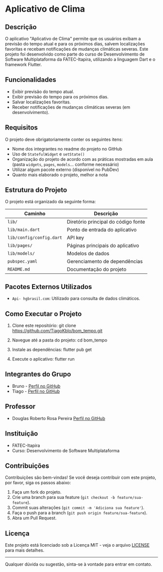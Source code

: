 # Aplicativo de Clima

## Descrição

O aplicativo "Aplicativo de Clima" permite que os usuários exibam a previsão do tempo atual e para os próximos dias, salvem localizações favoritas e recebam notificações de mudanças climáticas severas. Este projeto foi desenvolvido como parte do curso de Desenvolvimento de Software Multiplataforma da FATEC-Itapira, utilizando a linguagem Dart e o framework Flutter.

## Funcionalidades

- Exibir previsão do tempo atual.
- Exibir previsão do tempo para os próximos dias.
- Salvar localizações favoritas.
- Receber notificações de mudanças climáticas severas (em desenvolvimento).

## Requisitos

O projeto deve obrigatoriamente conter os seguintes itens:

- Nome dos integrantes no readme do projeto no GitHub
- Uso de `StatefulWidget` e `setState()`
- Organização do projeto de acordo com as práticas mostradas em aula (pasta `widgets`, `pages`, `models`... conforme necessário)
- Utilizar algum pacote externo (disponível no PubDev)
- Quanto mais elaborado o projeto, melhor a nota

## Estrutura do Projeto

O projeto está organizado da seguinte forma:

| Caminho                  | Descrição                            |
|--------------------------|--------------------------------------|
| `lib/`                   | Diretório principal do código fonte  |
| `lib/main.dart`          | Ponto de entrada do aplicativo       |
| `lib/config/config.dart` | API key                              |
| `lib/pages/`             | Páginas principais do aplicativo     |
| `lib/models/`            | Modelos de dados                     |
| `pubspec.yaml`           | Gerenciamento de dependências        |
| `README.md`              | Documentação do projeto              |


## Pacotes Externos Utilizados

- `Api- hgbrasil.com`: Utilizado para consulta de dados climáticos.

## Como Executar o Projeto

1. Clone este repositório:
git clone https://github.com/TiagoKblo/bom_tempo.git

2. Navegue até a pasta do projeto:
cd bom_tempo

3. Instale as dependências:
flutter pub get

4. Execute o aplicativo:
flutter run

## Integrantes do Grupo

- Bruno - [Perfil no GitHub](https://github.com/BrunoOliveira1989)
- Tiago - [Perfil no GitHub](https://github.com/TiagoKblo)

## Professor

- Douglas Roberto Rosa Pereira [Perfil no GitHub](https://github.com/douglasroberto90)

## Instituição

- FATEC-Itapira
- Curso: Desenvolvimento de Software Multiplataforma

## Contribuições

Contribuições são bem-vindas! Se você deseja contribuir com este projeto, por favor, siga os passos abaixo:

1. Faça um fork do projeto.
2. Crie uma branch para sua feature (`git checkout -b feature/sua-feature`).
3. Commit suas alterações (`git commit -m 'Adiciona sua feature'`).
4. Faça o push para a branch (`git push origin feature/sua-feature`).
5. Abra um Pull Request.

## Licença

Este projeto está licenciado sob a Licença MIT - veja o arquivo [LICENSE](LICENSE) para mais detalhes.

---

Qualquer dúvida ou sugestão, sinta-se à vontade para entrar em contato.
